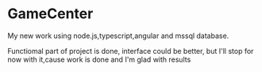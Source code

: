 # GameCenter
My new work using node.js,typescript,angular and mssql database.

Functiomal part of project is done, interface could be better, but I'll stop for now with it,cause work is done and I'm glad with results
